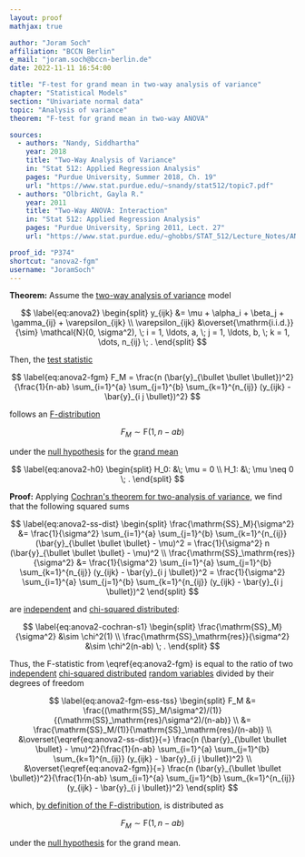 ```yaml
---
layout: proof
mathjax: true

author: "Joram Soch"
affiliation: "BCCN Berlin"
e_mail: "joram.soch@bccn-berlin.de"
date: 2022-11-11 16:54:00

title: "F-test for grand mean in two-way analysis of variance"
chapter: "Statistical Models"
section: "Univariate normal data"
topic: "Analysis of variance"
theorem: "F-test for grand mean in two-way ANOVA"

sources:
  - authors: "Nandy, Siddhartha"
    year: 2018
    title: "Two-Way Analysis of Variance"
    in: "Stat 512: Applied Regression Analysis"
    pages: "Purdue University, Summer 2018, Ch. 19"
    url: "https://www.stat.purdue.edu/~snandy/stat512/topic7.pdf"
  - authors: "Olbricht, Gayla R."
    year: 2011
    title: "Two-Way ANOVA: Interaction"
    in: "Stat 512: Applied Regression Analysis"
    pages: "Purdue University, Spring 2011, Lect. 27"
    url: "https://www.stat.purdue.edu/~ghobbs/STAT_512/Lecture_Notes/ANOVA/Topic_27.pdf"

proof_id: "P374"
shortcut: "anova2-fgm"
username: "JoramSoch"
---
```



**Theorem:** Assume the [two-way analysis of variance](/D/anova2) model

$$ \label{eq:anova2}
\begin{split}
y_{ijk} &= \mu + \alpha_i + \beta_j + \gamma_{ij} + \varepsilon_{ijk} \\
\varepsilon_{ijk} &\overset{\mathrm{i.i.d.}}{\sim} \mathcal{N}(0, \sigma^2), \; i = 1, \ldots, a, \; j = 1, \ldots, b, \; k = 1, \dots, n_{ij} \; .
\end{split}
$$

Then, the [test statistic](/D/tstat)

$$ \label{eq:anova2-fgm}
F_M = \frac{n (\bar{y}_{\bullet \bullet \bullet})^2}{\frac{1}{n-ab} \sum_{i=1}^{a} \sum_{j=1}^{b} \sum_{k=1}^{n_{ij}} (y_{ijk} - \bar{y}_{i j \bullet})^2}
$$

follows an [F-distribution](/D/f)

$$ \label{eq:anova2-fgm-h0}
F_M \sim \mathrm{F}\left( 1, n-ab \right)
$$

under the [null hypothesis](/D/h0) for the [grand mean](/D/anova2)

$$ \label{eq:anova2-h0}
\begin{split}
H_0: &\; \mu = 0 \\
H_1: &\; \mu \neq 0 \; .
\end{split}
$$


**Proof:** Applying [Cochran's theorem for two-analysis of variance](/P/anova2-cochran), we find that the following squared sums

$$ \label{eq:anova2-ss-dist}
\begin{split}
\frac{\mathrm{SS}_M}{\sigma^2} &= \frac{1}{\sigma^2} \sum_{i=1}^{a} \sum_{j=1}^{b} \sum_{k=1}^{n_{ij}} (\bar{y}_{\bullet \bullet \bullet} - \mu)^2 = \frac{1}{\sigma^2} n (\bar{y}_{\bullet \bullet \bullet} - \mu)^2 \\
\frac{\mathrm{SS}_\mathrm{res}}{\sigma^2} &= \frac{1}{\sigma^2} \sum_{i=1}^{a} \sum_{j=1}^{b} \sum_{k=1}^{n_{ij}} (y_{ijk} - \bar{y}_{i j \bullet})^2 = \frac{1}{\sigma^2} \sum_{i=1}^{a} \sum_{j=1}^{b} \sum_{k=1}^{n_{ij}} (y_{ijk} - \bar{y}_{i j \bullet})^2
\end{split}
$$

are [independent](/D/ind) and [chi-squared distributed](/D/chi2):

$$ \label{eq:anova2-cochran-s1}
\begin{split}
\frac{\mathrm{SS}_M}{\sigma^2} &\sim \chi^2(1) \\
\frac{\mathrm{SS}_\mathrm{res}}{\sigma^2} &\sim \chi^2(n-ab) \; .
\end{split}
$$

Thus, the F-statistic from \eqref{eq:anova2-fgm} is equal to the ratio of two [independent](/D/ind) [chi-squared distributed](/D/chi2) [random variables](/D/rvar) divided by their degrees of freedom

$$ \label{eq:anova2-fgm-ess-tss}
\begin{split}
F_M &= \frac{(\mathrm{SS}_M/\sigma^2)/(1)}{(\mathrm{SS}_\mathrm{res}/\sigma^2)/(n-ab)} \\
&= \frac{\mathrm{SS}_M/(1)}{\mathrm{SS}_\mathrm{res}/(n-ab)} \\
&\overset{\eqref{eq:anova2-ss-dist}}{=} \frac{n (\bar{y}_{\bullet \bullet \bullet} - \mu)^2}{\frac{1}{n-ab} \sum_{i=1}^{a} \sum_{j=1}^{b} \sum_{k=1}^{n_{ij}} (y_{ijk} - \bar{y}_{i j \bullet})^2} \\
&\overset{\eqref{eq:anova2-fgm}}{=} \frac{n (\bar{y}_{\bullet \bullet \bullet})^2}{\frac{1}{n-ab} \sum_{i=1}^{a} \sum_{j=1}^{b} \sum_{k=1}^{n_{ij}} (y_{ijk} - \bar{y}_{i j \bullet})^2}
\end{split}
$$

which, [by definition of the F-distribution](/D/f), is distributed as

$$ \label{eq:anova2-fia-qed}
F_M \sim \mathrm{F}(1, n-ab)
$$

under the [null hypothesis](/D/h0) for the grand mean.